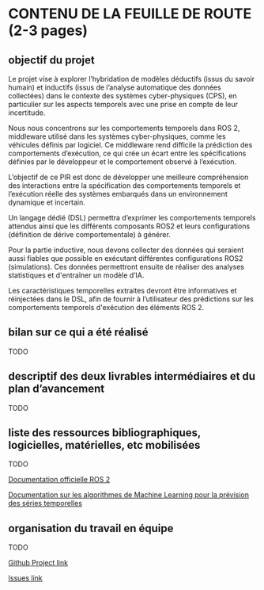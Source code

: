 # CONTENU DE LA FEUILLE DE ROUTE (2-3 pages)

## objectif du projet

Le projet vise à explorer l’hybridation de modèles déductifs (issus du savoir humain) et inductifs (issus de l’analyse automatique des données collectées) dans le contexte des systèmes cyber-physiques (CPS), en particulier sur les aspects temporels avec une prise en compte de leur incertitude.

Nous nous concentrons sur les comportements temporels dans ROS 2, middleware utilisé dans les systèmes cyber-physiques, comme les véhicules définis par logiciel.  Ce middleware rend difficile la prédiction des comportements d’exécution, ce qui crée un écart entre les spécifications définies par le développeur et le comportement observé à l’exécution.

L’objectif de ce PIR est donc de développer une meilleure compréhension des interactions entre la spécification des comportements temporels et l’exécution réelle des systèmes embarqués dans un environnement dynamique et incertain.

Un langage dédié (DSL) permettra d’exprimer les comportements temporels attendus ainsi que les différents composants ROS2 et leurs configurations (définition de dérive comportementale) à générer.

Pour la partie inductive, nous devons collecter des données qui seraient aussi fiables que possible en exécutant différentes configurations ROS2 (simulations). Ces données permettront ensuite de réaliser des analyses statistiques et d'entraîner un modèle d’IA. 

Les caractéristiques temporelles extraites devront être informatives et réinjectées dans le DSL, afin de fournir à l’utilisateur des prédictions sur les comportements temporels d'exécution des éléments ROS 2.



## bilan sur ce qui a été réalisé

TODO

## descriptif des deux livrables intermédiaires et du plan d’avancement

TODO

## liste des ressources bibliographiques, logicielles, matérielles, etc mobilisées

TODO

[Documentation officielle ROS 2](https://docs.ros.org/en/rolling/index.html)

[Documentation sur les algorithmes de Machine Learning pour la prévision des séries temporelles](https://medium.com/@ideaacademy/les-algorithmes-du-machine-learning-pour-la-pr%C3%A9vision-des-s%C3%A9ries-temporelles-partie-i-2b75abae4087)

## organisation du travail en équipe

TODO

[Github Project link](https://github.com/users/Colin-de-Seroux/projects/2)

[Issues link](https://github.com/Colin-de-Seroux/temporal-model-hybridization/issues)